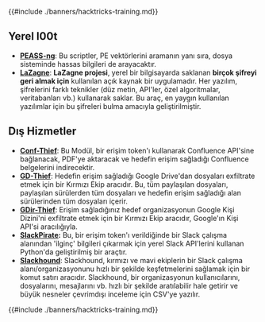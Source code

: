 {{#include ./banners/hacktricks-training.md}}

## **Yerel l00t**

- [**PEASS-ng**](https://github.com/carlospolop/PEASS-ng): Bu scriptler, PE vektörlerini aramanın yanı sıra, dosya sisteminde hassas bilgileri de arayacaktır.
- [**LaZagne**](https://github.com/AlessandroZ/LaZagne): **LaZagne projesi**, yerel bir bilgisayarda saklanan **birçok şifreyi geri almak için** kullanılan açık kaynak bir uygulamadır. Her yazılım, şifrelerini farklı teknikler (düz metin, API'ler, özel algoritmalar, veritabanları vb.) kullanarak saklar. Bu araç, en yaygın kullanılan yazılımlar için bu şifreleri bulma amacıyla geliştirilmiştir.

## **Dış Hizmetler**

- [**Conf-Thief**](https://github.com/antman1p/Conf-Thief): Bu Modül, bir erişim token'ı kullanarak Confluence API'sine bağlanacak, PDF'ye aktaracak ve hedefin erişim sağladığı Confluence belgelerini indirecektir.
- [**GD-Thief**](https://github.com/antman1p/GD-Thief): Hedefin erişim sağladığı Google Drive'dan dosyaları exfiltrate etmek için bir Kırmızı Ekip aracıdır. Bu, tüm paylaşılan dosyaları, paylaşılan sürülerden tüm dosyaları ve hedefin erişim sağladığı alan sürülerinden tüm dosyaları içerir.
- [**GDir-Thief**](https://github.com/antman1p/GDir-Thief): Erişim sağladığınız hedef organizasyonun Google Kişi Dizini'ni exfiltrate etmek için bir Kırmızı Ekip aracıdır, Google'ın Kişi API'si aracılığıyla.
- [**SlackPirate**](https://github.com/emtunc/SlackPirate)**:** Bu, bir erişim token'ı verildiğinde bir Slack çalışma alanından 'ilginç' bilgileri çıkarmak için yerel Slack API'lerini kullanan Python'da geliştirilmiş bir araçtır.
- [**Slackhound**](https://github.com/BojackThePillager/Slackhound): Slackhound, kırmızı ve mavi ekiplerin bir Slack çalışma alanı/organizasyonunu hızlı bir şekilde keşfetmelerini sağlamak için bir komut satırı aracıdır. Slackhound, bir organizasyonun kullanıcılarını, dosyalarını, mesajlarını vb. hızlı bir şekilde aratılabilir hale getirir ve büyük nesneler çevrimdışı inceleme için CSV'ye yazılır.

{{#include ./banners/hacktricks-training.md}}
